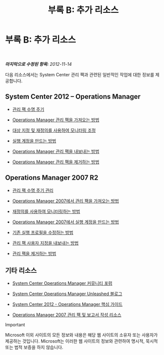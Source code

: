 ﻿---
title: '부록 B: 추가 리소스'
TOCTitle: '부록 B: 추가 리소스'
ms:assetid: 3bcfb237-604a-4902-a003-b366cbf5a600
ms:mtpsurl: https://technet.microsoft.com/ko-kr/library/Dn195905(v=EXCHG.150)
ms:contentKeyID: 53275601
ms.date: 08/29/2014
mtps_version: v=EXCHG.150
ms.translationtype: HT
---

# 부록 B: 추가 리소스

 

_**마지막으로 수정된 항목:**  2012-11-14_

다음 리소스에서는 System Center 관리 팩과 관련된 일반적인 작업에 대한 정보를 제공합니다.

## System Center 2012 – Operations Manager

  - [관리 팩 수명 주기](http://go.microsoft.com/fwlink/p/?linkid=232986)

  - [Operations Manager 관리 팩을 가져오는 방법](http://go.microsoft.com/fwlink/p/?linkid=219431)

  - [대상 지정 및 재정의를 사용하여 모니터링 조정](http://go.microsoft.com/fwlink/p/?linkid=217065)

  - [실행 계정을 만드는 방법](http://go.microsoft.com/fwlink/p/?linkid=232988)

  - [Operations Manager 관리 팩을 내보내는 방법](http://go.microsoft.com/fwlink/p/?linkid=232990)

  - [Operations Manager 관리 팩을 제거하는 방법](http://go.microsoft.com/fwlink/p/?linkid=232991)

## Operations Manager 2007 R2

  - [관리 팩 수명 주기 관리](http://go.microsoft.com/fwlink/?linkid=211463)

  - [Operations Manager 2007에서 관리 팩을 가져오는 방법](http://go.microsoft.com/fwlink/?linkid=142351)

  - [재정의를 사용하여 모니터링하는 방법](http://go.microsoft.com/fwlink/?linkid=117777)

  - [Operations Manager 2007에서 실행 계정을 만드는 방법](http://go.microsoft.com/fwlink/?linkid=165410)

  - [기존 실행 프로필을 수정하는 방법](http://go.microsoft.com/fwlink/?linkid=165412)

  - [관리 팩 사용자 지정을 내보내는 방법](http://go.microsoft.com/fwlink/?linkid=209940)

  - [관리 팩을 제거하는 방법](http://go.microsoft.com/fwlink/?linkid=209941)

## 기타 리소스

  - [System Center Operations Manager 커뮤니티 포럼](http://go.microsoft.com/fwlink/?linkid=179635)

  - [System Center Operations Manager Unleashed 블로그](http://go.microsoft.com/fwlink/?linkid=246391)

  - [System Center 2012 - Operations Manager 핵심 가이드](http://go.microsoft.com/fwlink/?linkid=246383)

  - [Operations Manager 2007 관리 팩 및 보고서 작성 리소스](http://go.microsoft.com/fwlink/?linkid=246388)


> [!IMPORTANT]
> Microsoft 이외 사이트의 모든 정보와 내용은 해당 웹 사이트의 소유자 또는 사용자가 제공하는 것입니다. Microsoft는 이러한 웹 사이트의 정보와 관련하여 명시적, 묵시적 또는 법적 보증을 하지 않습니다.


